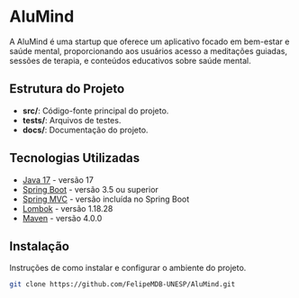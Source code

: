 # AluMind

A AluMind é uma startup que oferece um aplicativo focado em bem-estar e saúde mental, proporcionando aos usuários acesso a meditações guiadas, sessões de terapia, e conteúdos educativos sobre saúde mental.

## Estrutura do Projeto

- **src/**: Código-fonte principal do projeto.
- **tests/**: Arquivos de testes.
- **docs/**: Documentação do projeto.

## Tecnologias Utilizadas

- [Java 17](https://www.oracle.com/java/technologies/javase/jdk17-archive-downloads.html) - versão 17
- [Spring Boot](https://spring.io/projects/spring-boot) - versão 3.5 ou superior
- [Spring MVC](https://spring.io/guides/gs/serving-web-content/) - versão incluída no Spring Boot
- [Lombok](https://projectlombok.org/) - versão 1.18.28
- [Maven](https://maven.apache.org/download.cgi) - versão 4.0.0

## Instalação

Instruções de como instalar e configurar o ambiente do projeto.

```bash
git clone https://github.com/FelipeMDB-UNESP/AluMind.git
